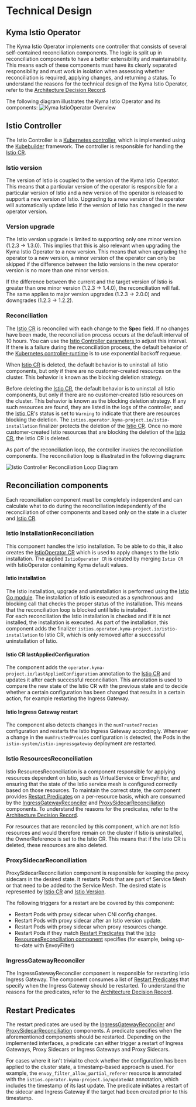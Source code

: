 # Technical Design

## Kyma Istio Operator

The Kyma Istio Operator implements one controller that consists of several self-contained reconciliation components. The logic is split up in reconciliation components to 
have a better extensibility and maintainability. This means each of these components must have its clearly separated responsibility and must work in isolation when assessing whether reconciliation is required, applying changes, and returning a status.
To understand the reasons for the technical design of the Kyma Istio Operator, refer to the [Architecture Decision Record](https://github.com/kyma-project/istio/issues/135).

The following diagram illustrates the Kyma Istio Operator and its components:
![Kyma IstioOperator Overview](../assets/istio-operator-overview.svg)

## Istio Controller

The Istio Controller is a [Kubernetes controller](https://kubernetes.io/docs/concepts/architecture/controller/), which is implemented using the [Kubebuilder](https://book.kubebuilder.io/) framework.
The controller is responsible for handling the [Istio CR](../user/03-technical-reference/istio-custom-resource/01-30-istio-custom-resource.md).

### Istio version

The version of Istio is coupled to the version of the Kyma Istio Operator. This means that a particular version of the operator is responsible for a particular version of Istio and a new version of the operator is released to support a new version of Istio.
Upgrading to a new version of the operator will automatically update Istio if the version of Istio has changed in the new operator version.

### Version upgrade

The Istio version upgrade is limited to supporting only one minor version (1.2.3 -> 1.3.0). This implies that this is also relevant when upgrading the Kyma Istio Operator to a new version.
This means that when upgrading the operator to a new version, a minor version of the operator can only be skipped if the difference between the Istio versions in the new operator version is no more than one minor version.

If the difference between the current and the target version of Istio is greater than one minor version (1.2.3 -> 1.4.0), the reconciliation will fail.
The same applies to major version upgrades (1.2.3 -> 2.0.0) and downgrades (1.2.3 -> 1.2.2).

### Reconciliation
The [Istio CR](../user/03-technical-reference/istio-custom-resource/01-30-istio-custom-resource.md) is reconciled with each change to the **Spec** field. If no changes have been made, the reconciliation process occurs at the default interval of 10 hours.
You can use the [Istio Controller parameters ](../user/03-technical-reference/configuration-parameters/01-10-istio-controller-parameters.md) to adjust this interval.
If there is a failure during the reconciliation process, the default behavior of the [Kubernetes controller-runtime](https://pkg.go.dev/sigs.k8s.io/controller-runtime) is to use exponential backoff requeue.

When [Istio CR](../user/03-technical-reference/istio-custom-resource/01-30-istio-custom-resource.md) is deleted, the default behavior is to uninstall all Istio components, but only if there are no customer-created resources on the cluster. This behavior is known as the blocking deletion strategy.

Before deleting the [Istio CR](../user/03-technical-reference/istio-custom-resource/01-30-istio-custom-resource.md), the default behavior is to uninstall all Istio components, but only if there are no customer-created Istio resources on the cluster. This behavior is known as the blocking deletion strategy. If any such resources are found, they are listed in the logs of the controller, and the [Istio CR](../user/03-technical-reference/istio-custom-resource/01-30-istio-custom-resource.md)'s status is set to `Warning` to indicate that there are resources blocking the deletion.
The `istios.operator.kyma-project.io/istio-installation` finalizer protects the deletion of the [Istio CR](../user/03-technical-reference/istio-custom-resource/01-30-istio-custom-resource.md). Once no more customer-created Istio resources that are blocking the deletion of the [Istio CR](../user/03-technical-reference/istio-custom-resource/01-30-istio-custom-resource.md), the Istio CR is deleted.

As part of the reconciliation loop, the controller invokes the reconciliation components.
The reconciliation loop is illustrated in the following diagram:

![Istio Controller Reconciliation Loop Diagram](../assets/istio-controller-reconciliation-loop.svg)

## Reconciliation components

Each reconciliation component must be completely independent and can calculate what to do during the reconciliation independently of the reconciliation of other components and based only on the state in a cluster and [Istio CR](../user/03-technical-reference/istio-custom-resource/01-30-istio-custom-resource.md).

### Istio InstallationReconciliation

This component handles the Istio installation. To be able to do this, it also creates the [IstioOperator CR](https://istio.io/latest/docs/reference/config/istio.operator.v1alpha1/) which is used to apply changes to the Istio installation. 
The applied `IstioOperator CR` is created by merging `Istio CR` with IstioOperator containing Kyma default values.

#### Istio installation

The Istio installation, upgrade and uninstallation is performed using the [Istio Go module](https://github.com/istio/istio).
The installation of Istio is executed as a synchronous and blocking call that checks the proper status of the installation. This means that the reconciliation loop is blocked until Istio is installed.  
For each reconciliation the Istio installation is checked and if it is not installed, the installation is executed.
As part of the installation, this component adds the finalizer `istios.operator.kyma-project.io/istio-installation` to Istio CR, which is only removed after a successful uninstallation of Istio.

#### Istio CR lastAppliedConfiguration
The component adds the `operator.kyma-project.io/lastAppliedConfiguration` annotation to the [Istio CR](../user/03-technical-reference/istio-custom-resource/01-30-istio-custom-resource.md) and
updates it after each successful reconciliation. This annotation is used to compare the new state of the Istio CR with the previous state 
and to decide whether a certain configuration has been changed that results in a certain action, for example restarting the Ingress Gateway.

#### Istio Ingress Gateway restart
The component also detects changes in the `numTrustedProxies` configuration and restarts the Istio Ingress Gateway accordingly. 
Whenever a change in the `numTrustedProxies` configuration is detected, the Pods in the `istio-system/istio-ingressgateway` deployment are restarted.

### Istio ResourcesReconciliation

Istio ResourcesReconciliation is a component responsible for applying resources dependent on Istio, such as VirtualService or EnvoyFilter, and ensuring that the state of the Istio service mesh is configured correctly based on those resources.
To maintain the correct state, the component provides [Restart Predicates](#restart-predicates) on a per-resource basis, which are consumed by the [IngressGatewayReconciler](#ingressgatewayreconciler) and [ProxySidecarReconciliation](#proxysidecarreconciliation) components.
To understand the reasons for the predicates, refer to the [Architecture Decision Record](https://github.com/kyma-project/istio/issues/278).

For resources that are reconciled by this component, which are not Istio resources and would therefore remain on the cluster if Istio is uninstalled, the OwnerReference is set to the Istio CR. 
This means that if the Istio CR is deleted, these resources are also deleted.

### ProxySidecarReconciliation

ProxySidecarReconciliation component is responsible for keeping the proxy sidecars in the desired state. It restarts Pods that are part of Service Mesh or
that need to be added to the Service Mesh.
The desired state is represented by [Istio CR](../user/03-technical-reference/istio-custom-resource/01-30-istio-custom-resource.md) and [Istio Version](#istio-version).

The following triggers for a restart are be covered by this component:

- Restart Pods with proxy sidecar when CNI config changes.
- Restart Pods with proxy sidecar after an Istio version update.
- Restart Pods with proxy sidecar when proxy resources change.
- Restart Pods if they match [Restart Predicates](#restart-predicates) that the [Istio ResourcesReconciliation component](#istio-resourcesreconciliation) specifies (for example, being up-to-date with EnvoyFilter)

### IngressGatewayReconciler

The IngressGatewayReconciler component is responsible for restarting Istio Ingress Gateway. The component consumes a list of [Restart Predicates](#restart-predicates) that specify when the Ingress Gateway should be restarted.
To understand the reasons for the predicates, refer to the [Architecture Decision Record](https://github.com/kyma-project/istio/issues/278).

## Restart Predicates

The restart predicates are used by the [IngressGatewayReconciler](#ingressgatewayreconciler) and [ProxySidecarReconciliation](#proxysidecarreconciliation) components.
A predicate specifies when the aforementioned components should be restarted. Depending on the implemented interfaces, a predicate can either trigger a restart of Ingress Gateways, Proxy Sidecars or Ingress Gateways and Proxy Sidecars.

For cases where it isn't trivial to check whether the configuration has been applied to the cluster state, a timestamp-based approach is used. For example, the `envoy_filter_allow_partial_referer` resource is annotated with the `istios.operator.kyma-project.io/updatedAt` annotation, which includes the timestamp of its last update.
The predicate initiates a restart of the sidecar and Ingress Gateway if the target had been created prior to this timestamp.
